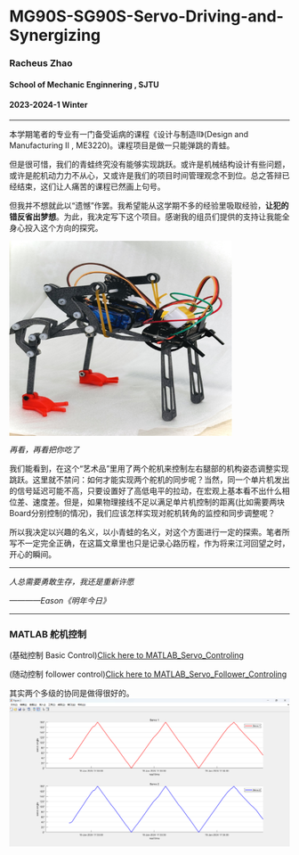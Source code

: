# MG90S-SG90S-Servo-Driving-and-Synergizing
### Racheus Zhao
#### School of Mechanic Enginnering , SJTU
#### 2023-2024-1 Winter

---
本学期笔者的专业有一门备受诟病的课程《设计与制造II》(Design and Manufacturing II , ME3220)。课程项目是做一只能弹跳的青蛙。

但是很可惜，我们的青蛙终究没有能够实现跳跃。或许是机械结构设计有些问题，或许是舵机动力力不从心，又或许是我们的项目时间管理观念不到位。总之答辩已经结束，这们让人痛苦的课程已然画上句号。

但我并不想就此以“遗憾”作罢。我希望能从这学期不多的经验里吸取经验，**让犯的错反省出梦想**。为此，我决定写下这个项目。感谢我的组员们提供的支持让我能全身心投入这个方向的探究。

<img src="https://github.com/Racheus/MG90S-SG90S-Servo-Driving-and-Synergizing/blob/main/Images/Frog.jpg" align="center" width="400" height="350" />

*再看，再看把你吃了*

我们能看到，在这个“艺术品”里用了两个舵机来控制左右腿部的机构姿态调整实现跳跃。这里就不禁问：如何才能实现两个舵机的同步呢？当然，同一个单片机发出的信号延迟可能不高，只要设置好了高低电平的拉动，在宏观上基本看不出什么相位差、速度差。但是，如果物理接线不足以满足单片机控制的距离(比如需要两块Board分别控制的情况)，我们应该怎样实现对舵机转角的监控和同步调整呢？

所以我决定以兴趣的名义，以小青蛙的名义，对这个方面进行一定的探索。笔者所写不一定完全正确，在这篇文章里也只是记录心路历程，作为将来江河回望之时，开心的瞬间。

---

*人总需要勇敢生存，我还是重新许愿*

*————Eason《明年今日》*

---


### MATLAB 舵机控制

(基础控制 Basic Control)[Click here to MATLAB_Servo_Controling](Install&Initializing/MATLAB_Initialize.md)

(随动控制 follower control)[Click here to MATLAB_Servo_Follower_Controling](MATLAB_Servo_Follower_Control.m)

其实两个多级的协同是做得很好的。
![Insert error!](Images/follow.png)
